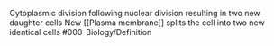 Cytoplasmic division following nuclear division resulting in two new daughter cells
New [[Plasma membrane]] splits the cell into two new identical cells
#000-Biology/Definition 